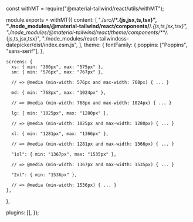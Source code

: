 const withMT = require("@material-tailwind/react/utils/withMT");
 
module.exports = withMT({
  content: [
    "./src/**/*.{js,jsx,ts,tsx}",
    "./node_modules/@material-tailwind/react/components/**/*.{js,ts,jsx,tsx}",
    "./node_modules/@material-tailwind/react/theme/components/**/*.{js,ts,jsx,tsx}",
    "./node_modules/react-tailwindcss-datepicker/dist/index.esm.js",
  ],
  theme: {
    fontFamily: {
      poppins: ["Poppins", "sans-serif"],
    },
 
    screens: {
      xs: { min: "300px", max: "575px" },
      sm: { min: "576px", max: "767px" },
 
      // => @media (min-width: 576px and max-width: 768px) { ... }
 
      md: { min: "768px", max: "1024px" },
 
      // => @media (min-width: 768px and max-width: 1024px) { ... }
 
      lg: { min: "1025px", max: "1280px" },
 
      // => @media (min-width: 1025px and max-width: 1280px) { ... }
 
      xl: { min: "1281px", max: "1366px" },
 
      // => @media (min-width: 1281px and max-width: 1366px) { ... }
 
      "1xl": { min: "1367px", max: "1535px" },
 
      // => @media (min-width: 1367px and max-width: 1535px) { ... }
 
      "2xl": { min: "1536px" },
 
      // => @media (min-width: 1536px) { ... }
    },
  },
 
  plugins: [],
});
